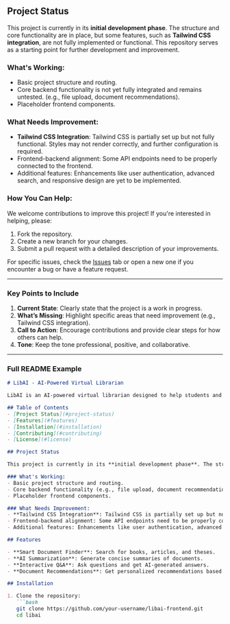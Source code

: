 ## Project Status

This project is currently in its **initial development phase**. The structure and core functionality are in place, but some features, such as **Tailwind CSS integration**, are not fully implemented or functional. This repository serves as a starting point for further development and improvement.

### What's Working:
- Basic project structure and routing.
- Core backend functionality is not yet fully integrated and remains untested. (e.g., file upload, document recommendations).
- Placeholder frontend components.

### What Needs Improvement:
- **Tailwind CSS Integration**: Tailwind CSS is partially set up but not fully functional. Styles may not render correctly, and further configuration is required.
- Frontend-backend alignment: Some API endpoints need to be properly connected to the frontend.
- Additional features: Enhancements like user authentication, advanced search, and responsive design are yet to be implemented.

### How You Can Help:
We welcome contributions to improve this project! If you're interested in helping, please:
1. Fork the repository.
2. Create a new branch for your changes.
3. Submit a pull request with a detailed description of your improvements.

For specific issues, check the [Issues](https://github.com/your-username/your-repo/issues) tab or open a new one if you encounter a bug or have a feature request.

---

### **Key Points to Include**
1. **Current State**: Clearly state that the project is a work in progress.
2. **What’s Missing**: Highlight specific areas that need improvement (e.g., Tailwind CSS integration).
3. **Call to Action**: Encourage contributions and provide clear steps for how others can help.
4. **Tone**: Keep the tone professional, positive, and collaborative.

---

### **Full README Example**

```markdown
# LibAI - AI-Powered Virtual Librarian

LibAI is an AI-powered virtual librarian designed to help students and researchers locate, summarize, and understand resources efficiently. This project integrates a Flask backend with a React frontend built using Vite and Tailwind CSS.

## Table of Contents
- [Project Status](#project-status)
- [Features](#features)
- [Installation](#installation)
- [Contributing](#contributing)
- [License](#license)

## Project Status

This project is currently in its **initial development phase**. The structure and core functionality are in place, but some features, such as **Tailwind CSS integration**, are not fully implemented or functional. This repository serves as a starting point for further development and improvement.

### What's Working:
- Basic project structure and routing.
- Core backend functionality (e.g., file upload, document recommendations).
- Placeholder frontend components.

### What Needs Improvement:
- **Tailwind CSS Integration**: Tailwind CSS is partially set up but not fully functional. Styles may not render correctly, and further configuration is required.
- Frontend-backend alignment: Some API endpoints need to be properly connected to the frontend.
- Additional features: Enhancements like user authentication, advanced search, and responsive design are yet to be implemented.

## Features

- **Smart Document Finder**: Search for books, articles, and theses.
- **AI Summarization**: Generate concise summaries of documents.
- **Interactive Q&A**: Ask questions and get AI-generated answers.
- **Document Recommendations**: Get personalized recommendations based on user activity or document similarity.

## Installation

1. Clone the repository:
   ```bash
   git clone https://github.com/your-username/libai-frontend.git
   cd libai
